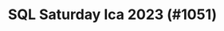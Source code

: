 ---
layout: event
title: "SQL Saturday Ica 2023 (#1051)"
subtitle: ""
tags: ["Ica", "Peru", "San Isidro", "physical", "2023", "South America"]
thumb: /assets/img/logos/Just_icon_Color_small.png
comments: false
data: SQLSat1051
---